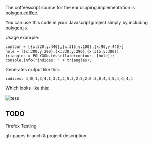 The coffeescript source for the ear clipping implementation is [polygon.coffee](http://github.com/prideout/polygon.js/blob/master/src/polygon.coffee).

You can use this code in your Javascript project simply by including [polygon.js](http://github.com/prideout/polygon.js/blob/master/js/polygon.js).

Usage example:
      
    contour = [{x:520,y:440},{x:315,y:100},{x:90,y:440}]
    hole = [{x:300,y:290},{x:330,y:290},{x:315,y:380}]
    triangles = POLYGON.tessellate(contour, [hole]);
    console.info("indices: " + triangles);

Generates output like this:

    indices: 4,0,1,3,4,1,3,1,2,5,3,2,5,2,0,5,0,4,4,5,4,4,4,4 

Which looks like this:

![tess](http://github.com/prideout/polygon.js/raw/master/doc/tess.png)

TODO
----

Firefox Testing

gh-pages branch & project description

